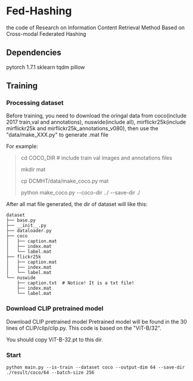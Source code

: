 # Fed-Hashing
the code of Research on Information Content Retrieval Method Based on  Cross-modal Federated Hashing

## Dependencies
pytorch 1.7.1
sklearn
tqdm
pillow

## Training
### Processing dataset
Before training, you need to download the oringal data from coco(include 2017 train,val and annotations), nuswide(include all), mirflickr25k(include mirflickr25k and mirflickr25k_annotations_v080), then use the "data/make_XXX.py" to generate .mat file

For example:
> cd COCO_DIR # include train val images and annotations files
> 
> mkdir mat
> 
> cp DCMHT/data/make_coco.py mat
> 
> python make_coco.py --coco-dir ../ --save-dir ./

After all mat file generated, the dir of dataset will like this:

```
dataset
├── base.py
├── __init__.py
├── dataloader.py
├── coco
│   ├── caption.mat 
│   ├── index.mat
│   └── label.mat 
├── flickr25k
│   ├── caption.mat
│   ├── index.mat
│   └── label.mat
└── nuswide
    ├── caption.txt  # Notice! It is a txt file!
    ├── index.mat 
    └── label.mat
```
### Download CLIP pretrained model
Download CLIP pretrained model
Pretrained model will be found in the 30 lines of CLIP/clip/clip.py. This code is based on the "ViT-B/32".

You should copy ViT-B-32.pt to this dir.

### Start
```
python main.py --is-train --dataset coco --output-dim 64 --save-dir ./result/coco/64 --batch-size 256
```
